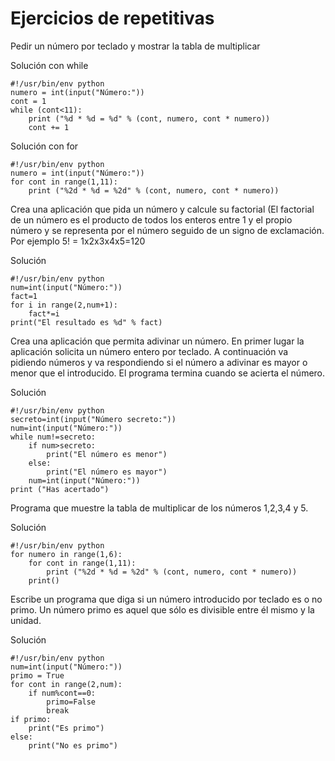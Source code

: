 # Ejercicios de repetitivas

Pedir un número por teclado y mostrar la tabla de multiplicar

Solución con while

	#!/usr/bin/env python
	numero = int(input("Número:"))
	cont = 1
	while (cont<11):
		print ("%d * %d = %d" % (cont, numero, cont * numero))
		cont += 1

Solución con for

	#!/usr/bin/env python
	numero = int(input("Número:"))
	for cont in range(1,11):
		print ("%2d * %d = %2d" % (cont, numero, cont * numero))

Crea una aplicación que pida un número y calcule su factorial (El factorial de un número es el producto de todos los enteros entre 1 y el propio número y se representa por el número seguido de un signo de exclamación. Por ejemplo 5! = 1x2x3x4x5=120

Solución

	#!/usr/bin/env python
	num=int(input("Número:"))
	fact=1
	for i in range(2,num+1):
		fact*=i
	print("El resultado es %d" % fact)

Crea una aplicación que permita adivinar un número. En primer lugar la aplicación solicita un número entero por teclado. A continuación va pidiendo números y va respondiendo si el número a adivinar es mayor o menor que el introducido. El programa termina cuando se acierta el número.

Solución

	#!/usr/bin/env python
	secreto=int(input("Número secreto:"))
	num=int(input("Número:"))
	while num!=secreto:
	    if num>secreto:
	        print("El número es menor")
	    else:
	        print("El número es mayor")
	    num=int(input("Número:"))
	print ("Has acertado")

Programa que muestre la tabla de multiplicar de los números 1,2,3,4 y 5.

Solución

	#!/usr/bin/env python
	for numero in range(1,6):
		for cont in range(1,11):
			print ("%2d * %d = %2d" % (cont, numero, cont * numero))
		print()

Escribe un programa que diga si un número introducido por teclado es o no primo. Un número primo es aquel que sólo es divisible entre él mismo y la unidad.

Solución

	#!/usr/bin/env python
	num=int(input("Número:"))
	primo = True
	for cont in range(2,num):
	    if num%cont==0:
	        primo=False
	        break
	if primo:
	    print("Es primo")
	else:
	    print("No es primo")

